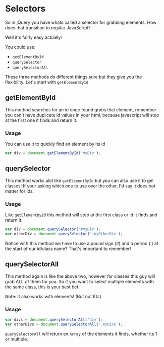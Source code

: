# Selectors

So in jQuery you have whats called a selector for grabbing elements. How does that transition to regular JavaScript?

Well it's fairly easy actually!

You could use:

- `getElementById`
- `querySelector`
- `querySelectorAll`

These three methods do different things sure but they give you the flexibility. Let's start with `getElementById`

## getElementById

This method searches for an id once found grabs that element, remember you can't have duplicate id values in your html, because javascript will stop at the first one it finds and return it.

### Usage

You can use it to quickly find an element by its id

```javascript
var div = document.getElementById('myDiv');
```

## querySelector

This method works alot like `getElementById` but you can also use it to get classes! If your asking which one to use over the other, I'd say it does not matter for ids.

### Usage

Like `getElementById` this method will stop at the first class or id it finds and return it.

```javascript
var div = document.querySelector('#myDiv');
var otherDiv = document.querySelector('.myOtherDiv');
```

Notice with this method we have to use a pound sign (#) and a period (.) at the start of our id/class name? That's important to remember!

## querySelectorAll

This method again is like the above two, however for classes this guy will grab ALL of them for you. So if you want to select multiple elements with the same class, this is your best bet.

Note: It also works with elements! (But not IDs)

### Usage

```javascript
var divs = document.querySelectorAll('div');
var otherDivs = document.querySelectorAll('.myDivs');
```

`querySelectorAll` will return an `Array` of the elements it finds, whether its 1 or multiple.

